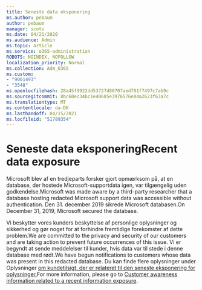 ```yaml
---
title: Seneste data eksponering
ms.author: pebaum
author: pebaum
manager: scotv
ms.date: 04/21/2020
ms.audience: Admin
ms.topic: article
ms.service: o365-administration
ROBOTS: NOINDEX, NOFOLLOW
localization_priority: Normal
ms.collection: Adm_O365
ms.custom:
- "9001493"
- "3548"
ms.openlocfilehash: 28a45f9922dd53727d80707aed781f7497c7ab9c
ms.sourcegitcommit: 8bc60ec34bc1e40685e3976576e04a2623f63a7c
ms.translationtype: MT
ms.contentlocale: da-DK
ms.lasthandoff: 04/15/2021
ms.locfileid: "51789354"
---
```

# <a name="recent-data-exposure"></a><span data-ttu-id="ed9ab-102">Seneste data eksponering</span><span class="sxs-lookup"><span data-stu-id="ed9ab-102">Recent data exposure</span></span>

<span data-ttu-id="ed9ab-103">Microsoft blev af en tredjeparts forsker gjort opmærksom på, at en database, der hostede Microsoft-supportdata igen, var tilgængelig uden godkendelse.</span><span class="sxs-lookup"><span data-stu-id="ed9ab-103">Microsoft was made aware by a third-party researcher that a database hosting redacted Microsoft support data was accessible without authentication.</span></span> <span data-ttu-id="ed9ab-104">Den 31. december 2019 sikrede Microsoft databasen.</span><span class="sxs-lookup"><span data-stu-id="ed9ab-104">On December 31, 2019, Microsoft secured the database.</span></span>

<span data-ttu-id="ed9ab-105">Vi beskytter vores kunders beskyttelse af personlige oplysninger og sikkerhed og gør noget for at forhindre fremtidige forekomster af dette problem.</span><span class="sxs-lookup"><span data-stu-id="ed9ab-105">We are committed to the privacy and security of our customers and are taking action to prevent future occurrences of this issue.</span></span> <span data-ttu-id="ed9ab-106">Vi er begyndt at sende meddelelser til kunder, hvis data var til stede i denne database med rødt.</span><span class="sxs-lookup"><span data-stu-id="ed9ab-106">We have begun notifications to customers whose data was present in this redacted database.</span></span> <span data-ttu-id="ed9ab-107">Du kan finde flere oplysninger under Oplysninger [om kundetilsigt, der er relateret til den seneste eksponering for oplysninger.](https://aka.ms/privacyinfo)</span><span class="sxs-lookup"><span data-stu-id="ed9ab-107">For more information, please go to [Customer awareness information related to a recent information exposure](https://aka.ms/privacyinfo).</span></span>
